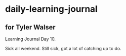 # daily-learning-journal

## for Tyler Walser

Learning Journal Day 10.

Sick all weekend. Still sick, got a lot of catching up to do.
